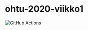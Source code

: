 # ohtu-2020-viikko1

![GitHub Actions](https://github.com/tikibeni/ohtu-2020-viikko1/workflows/Java%20CI%20with%20Gradle/badge.svg)
